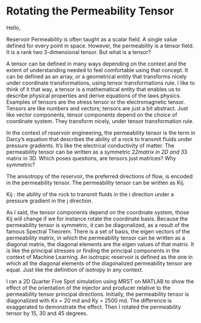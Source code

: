 # Rotating the Permeability Tensor

Hello,

Reservoir Permeability is often taught as a scalar field. A single value defined for every point in space. However, the permeability is a tensor field. It is a rank two 3-dimensional tensor. 
But what is a tensor? 


 A tensor can be defined in many ways depending on the context and the extent of understanding needed to feel comfortable using that concept. It can be defined as an array, 
 or a geometrical entity that transforms nicely under coordinate transformations, using tensor transformations rule. 
I like to think of it that way, a tensor is a mathematical entity that enables us to describe physical properties and derive equations of the laws physics. 
Examples of tensors are the stress tensor or the electromagnetic tensor. Tensors are like numbers and vectors; tensors are just a bit abstract. Just like vector components, 
tensor components depend on the choice of coordinate system. They transform nicely, under tensor transformation rule.


In the context of reservoir engineering, the permeability tensor is the term in Darcy’s equation that describes the ability of a rock to transmit fluids under pressure gradients. 
It’s like the electrical conductivity of matter. The permeability tensor can be written as a symmetric 2*2matrix in 2D and 3*3 matrix in 3D. 
Which poses questions, are tensors just matrices? Why symmetric?

The anisotropy of the reservoir, the preferred directions of flow, is encoded in the permeability tensor. The permeability tensor can be written as Kij.

Kij : the ability of the rock to transmit fluids in the i direction under a pressure gradient in the j direction.
 
As I said, the tensor components depend on the coordinate system, those Kij will change if we for instance rotate the coordinate basis. Because the permeability tensor is symmetric, it can be diagonalized, as a result of the famous Spectral Theorem. There is a set of basis, the eigen vectors of the permeability matrix, in which the permeability tensor can be written as a diagonal matrix, the diagonal elements are the eigen values of that matrix. It is like the principal stresses or finding the principal components in the context of Machine Learning.
An isotropic reservoir is defined as the one in which all the diagonal elements of the diagonalized permeability tensor are equal. Just like the definition of isotropy in any context.


I ran a 2D Quarter Five Spot simulation using MRST on MATLAB to show the effect of the orientation of the injector and producer relative to the permeability tensor principal directions. 
Initially, the permeability tensor is diagonalized with Kx = 20 md and Ky = 2500 md. The difference is exaggerated to demonstrate the effect. Then I rotated the permeability tensor by 15, 30 and 45 degrees.
